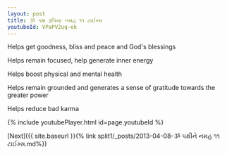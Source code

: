 ```yaml
---
layout: post
title: ૐ પક્ષ રૂપિયા નમહ ૧૧ ટાઈમ્સ
youtubeId: VPaPV2uq-ek
---
```

 
 
Helps get goodness, bliss and peace and God's blessings
 
Helps remain focused, help generate inner energy 
 
Helps boost physical and mental health 
 
Helps remain grounded and generates a sense of gratitude towards the greater power 
 
Helps reduce bad karma
 
 
 
 


{% include youtubePlayer.html id=page.youtubeId %}
 
[Next]({{ site.baseurl }}{% link  split1/_posts/2013-04-08-ૐ પક્ષીને નમહ ૧૧ ટાઈમ્સ.md%})
 
